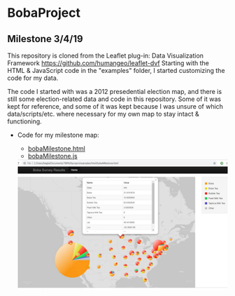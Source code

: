 # BobaProject
## Milestone 3/4/19

This repository is cloned from the Leaflet plug-in: Data Visualization Framework https://github.com/humangeo/leaflet-dvf
Starting with the HTML & JavaScript code in the "examples" folder, I started customizing the code for my data. 

The code I started with was a 2012 presedential election map, and there is still some election-related data and code  in this repository.  Some of it was kept for reference, and some of it was kept because I was unsure of which data/scripts/etc. where necessary for my own map to stay intact & functioning. 

+ Code for my milestone map:
    - [bobaMilestone.html](examples/html/bobaMilestone.html)
    - [bobaMilestone.js](examples/js/bobaMilestone.js)
    
  <img src="Milestone Screenshot.JPG">
